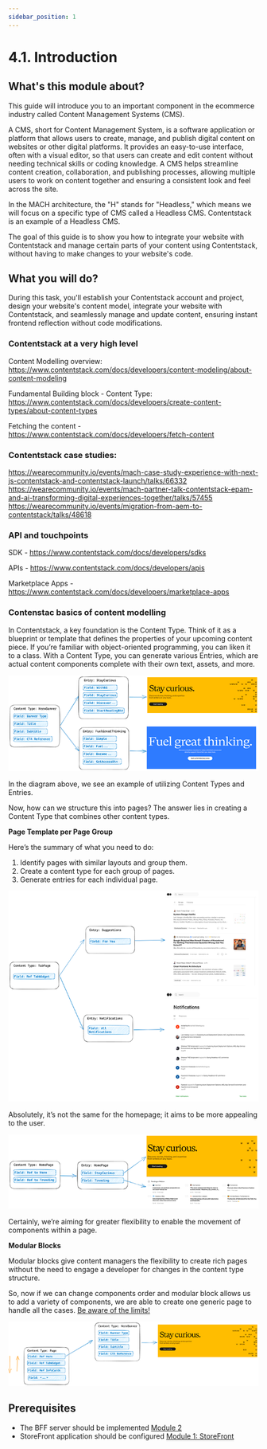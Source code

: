 ```yaml
---
sidebar_position: 1
---
```


# 4.1. Introduction

## What's this module about?

This guide will introduce you to an important component in the ecommerce industry called Content Management Systems (CMS).

A CMS, short for Content Management System, is a software application or platform that allows users to create, manage, and publish digital content on websites or other digital platforms. It provides an easy-to-use interface, often with a visual editor, so that users can create and edit content without needing technical skills or coding knowledge. A CMS helps streamline content creation, collaboration, and publishing processes, allowing multiple users to work on content together and ensuring a consistent look and feel across the site.

In the MACH architecture, the "H" stands for "Headless," which means we will focus on a specific type of CMS called a Headless CMS. Contentstack is an example of a Headless CMS.

The goal of this guide is to show you how to integrate your website with Contentstack and manage certain parts of your content using Contentstack, without having to make changes to your website's code.


## What you will do?

During this task, you'll establish your Contentstack account and project, design your website's content model, integrate your website with Contentstack, and seamlessly manage and update content, ensuring instant frontend reflection without code modifications.

### Contentstack at a very high level

Content Modelling overview: https://www.contentstack.com/docs/developers/content-modeling/about-content-modeling

Fundamental Building block - Content Type: https://www.contentstack.com/docs/developers/create-content-types/about-content-types

Fetching the content - https://www.contentstack.com/docs/developers/fetch-content


### Contentstack case studies:

https://wearecommunity.io/events/mach-case-study-experience-with-next-js-contentstack-and-contentstack-launch/talks/66332
https://wearecommunity.io/events/mach-partner-talk-contentstack-epam-and-ai-transforming-digital-experiences-together/talks/57455
https://wearecommunity.io/events/migration-from-aem-to-contentstack/talks/48618


### API and touchpoints

SDK - https://www.contentstack.com/docs/developers/sdks

APIs - https://www.contentstack.com/docs/developers/apis

Marketplace Apps - https://www.contentstack.com/docs/developers/marketplace-apps

### Contenstac basics of content modelling

In Contentstack, a key foundation is the Content Type. Think of it as a blueprint or template that defines the properties of your upcoming content piece. If you’re familiar with object-oriented programming, you can liken it to a class. With a Content Type, you can generate various Entries, which are actual content components complete with their own text, assets, and more.

![content-modeling.png](assets/content-modeling.png)

In the diagram above, we see an example of utilizing Content Types and Entries.

Now, how can we structure this into pages? The answer lies in creating a Content Type that combines other content types.

**Page Template per Page Group**

Here’s the summary of what you need to do:

1. Identify pages with similar layouts and group them.
2. Create a content type for each group of pages.
3. Generate entries for each individual page.

![entries.png](assets/entries.png)

Absolutely, it’s not the same for the homepage; it aims to be more appealing to the user.

![homepage-models.png](assets/homepage-models.png)

Certainly, we’re aiming for greater flexibility to enable the movement of components within a page.

**Modular Blocks**

Modular blocks give content managers the flexibility to create rich pages without the need to engage a developer for changes in the content type structure.

So, now if we can change components order and modular block allows us to add a variety of components, we are able to create one generic page to handle all the cases. [Be aware of the limits!](https://www.contentstack.com/docs/developers/create-content-types/modular-blocks#limitations-of-modular-blocks)

![modular-blocks.png](assets/modular-blocks.png)

## Prerequisites

- The BFF server should be implemented [Module 2](/docs/2-BFF-and-new-frontend)
- StoreFront application should be configured [Module 1: StoreFront](/docs/basic-magento-store/practical-task-5-configure-storeFront)
